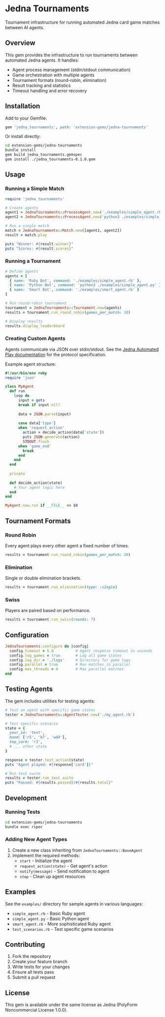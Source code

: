 # Jedna Tournaments

Tournament infrastructure for running automated Jedna card game matches between AI agents.

## Overview

This gem provides the infrastructure to run tournaments between automated Jedna agents. It handles:
- Agent process management (stdin/stdout communication)
- Game orchestration with multiple agents
- Tournament formats (round-robin, elimination)
- Result tracking and statistics
- Timeout handling and error recovery

## Installation

Add to your Gemfile:

```ruby
gem 'jedna_tournaments', path: 'extension-gems/jedna-tournaments'
```

Or install directly:

```bash
cd extension-gems/jedna-tournaments
bundle install
gem build jedna_tournaments.gemspec
gem install ./jedna_tournaments-0.1.0.gem
```

## Usage

### Running a Simple Match

```ruby
require 'jedna_tournaments'

# Create agents
agent1 = JednaTournaments::ProcessAgent.new('./examples/simple_agent.rb')
agent2 = JednaTournaments::ProcessAgent.new('python3 ./examples/simple_agent.py')

# Run a single match
match = JednaTournaments::Match.new([agent1, agent2])
result = match.play

puts "Winner: #{result.winner}"
puts "Scores: #{result.scores}"
```

### Running a Tournament

```ruby
# Define agents
agents = [
  { name: 'Ruby Bot', command: './examples/simple_agent.rb' },
  { name: 'Python Bot', command: 'python3 ./examples/simple_agent.py' },
  { name: 'Smart Bot', command: './examples/smart_agent.rb' }
]

# Run round-robin tournament
tournament = JednaTournaments::Tournament.new(agents)
results = tournament.run_round_robin(games_per_match: 10)

# Display results
results.display_leaderboard
```

### Creating Custom Agents

Agents communicate via JSON over stdin/stdout. See the [Jedna Automated Play documentation](../../automated_play.md) for the protocol specification.

Example agent structure:

```ruby
#!/usr/bin/env ruby
require 'json'

class MyAgent
  def run
    loop do
      input = gets
      break if input.nil?
      
      data = JSON.parse(input)
      
      case data['type']
      when 'request_action'
        action = decide_action(data['state'])
        puts JSON.generate(action)
        STDOUT.flush
      when 'game_end'
        break
      end
    end
  end
  
  private
  
  def decide_action(state)
    # Your agent logic here
  end
end

MyAgent.new.run if __FILE__ == $0
```

## Tournament Formats

### Round Robin
Every agent plays every other agent a fixed number of times.

```ruby
results = tournament.run_round_robin(games_per_match: 20)
```

### Elimination
Single or double elimination brackets.

```ruby
results = tournament.run_elimination(type: :single)
```

### Swiss
Players are paired based on performance.

```ruby
results = tournament.run_swiss(rounds: 7)
```

## Configuration

```ruby
JednaTournaments.configure do |config|
  config.timeout = 5.0          # Agent response timeout in seconds
  config.log_games = true       # Log all game states
  config.log_dir = './logs'     # Directory for game logs
  config.parallel = true        # Run matches in parallel
  config.max_threads = 4        # Max parallel matches
end
```

## Testing Agents

The gem includes utilities for testing agents:

```ruby
# Test an agent with specific game states
tester = JednaTournaments::AgentTester.new('./my_agent.rb')

# Test specific scenario
state = {
  your_id: 'test',
  hand: ['r5', 'b7', 'wd4'],
  top_card: 'r3',
  # ... other state
}

response = tester.test_action(state)
puts "Agent played: #{response['card']}"

# Run test suite
results = tester.run_test_suite
puts "Passed: #{results.passed}/#{results.total}"
```

## Development

### Running Tests

```bash
cd extension-gems/jedna-tournaments
bundle exec rspec
```

### Adding New Agent Types

1. Create a new class inheriting from `JednaTournaments::BaseAgent`
2. Implement the required methods:
   - `start` - Initialize the agent
   - `request_action(state)` - Get agent's action
   - `notify(message)` - Send notification to agent
   - `stop` - Clean up agent resources

## Examples

See the `examples/` directory for sample agents in various languages:
- `simple_agent.rb` - Basic Ruby agent
- `simple_agent.py` - Basic Python agent
- `smart_agent.rb` - More sophisticated Ruby agent
- `test_scenarios.rb` - Test specific game scenarios

## Contributing

1. Fork the repository
2. Create your feature branch
3. Write tests for your changes
4. Ensure all tests pass
5. Submit a pull request

## License

This gem is available under the same license as Jedna (PolyForm Noncommercial License 1.0.0).